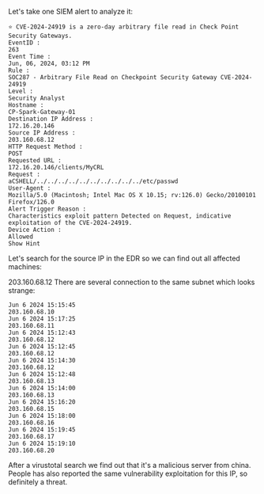 Let's take one SIEM alert to analyze it:


```
⭐ CVE-2024-24919 is a zero-day arbitrary file read in Check Point Security Gateways.
EventID :
263
Event Time :
Jun, 06, 2024, 03:12 PM
Rule :
SOC287 - Arbitrary File Read on Checkpoint Security Gateway CVE-2024-24919
Level :
Security Analyst
Hostname :
CP-Spark-Gateway-01
Destination IP Address :
172.16.20.146
Source IP Address :
203.160.68.12
HTTP Request Method :
POST
Requested URL :
172.16.20.146/clients/MyCRL
Request :
aCSHELL/../../../../../../../../../../etc/passwd
User-Agent :
Mozilla/5.0 (Macintosh; Intel Mac OS X 10.15; rv:126.0) Gecko/20100101 Firefox/126.0
Alert Trigger Reason :
Characteristics exploit pattern Detected on Request, indicative exploitation of the CVE-2024-24919.
Device Action :
Allowed
Show Hint
```

Let's search for the source IP in the EDR so we can find out all affected machines:

203.160.68.12
There are several connection to the same subnet which looks strange:
```
Jun 6 2024 15:15:45
203.160.68.10
Jun 6 2024 15:17:25
203.160.68.11
Jun 6 2024 15:12:43
203.160.68.12
Jun 6 2024 15:12:45
203.160.68.12
Jun 6 2024 15:14:30
203.160.68.12
Jun 6 2024 15:12:48
203.160.68.13
Jun 6 2024 15:14:00
203.160.68.13
Jun 6 2024 15:16:20
203.160.68.15
Jun 6 2024 15:18:00
203.160.68.16
Jun 6 2024 15:19:45
203.160.68.17
Jun 6 2024 15:19:10
203.160.68.20
```

After a virustotal search we find out that it's a malicious server from china. People has also reported the same vulnerability exploitation for this IP, so definitely a threat.